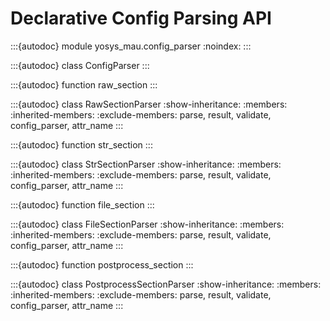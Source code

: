 # Declarative Config Parsing API

:::{autodoc} module yosys_mau.config_parser
  :noindex:
:::

:::{autodoc} class ConfigParser
:::

:::{autodoc} function raw_section
:::

:::{autodoc} class RawSectionParser
  :show-inheritance:
  :members:
  :inherited-members:
  :exclude-members: parse, result, validate, config_parser, attr_name
:::

:::{autodoc} function str_section
:::

:::{autodoc} class StrSectionParser
  :show-inheritance:
  :members:
  :inherited-members:
  :exclude-members: parse, result, validate, config_parser, attr_name
:::


:::{autodoc} function file_section
:::

:::{autodoc} class FileSectionParser
  :show-inheritance:
  :members:
  :inherited-members:
  :exclude-members: parse, result, validate, config_parser, attr_name
:::

:::{autodoc} function postprocess_section
:::

:::{autodoc} class PostprocessSectionParser
  :show-inheritance:
  :members:
  :inherited-members:
  :exclude-members: parse, result, validate, config_parser, attr_name
:::
